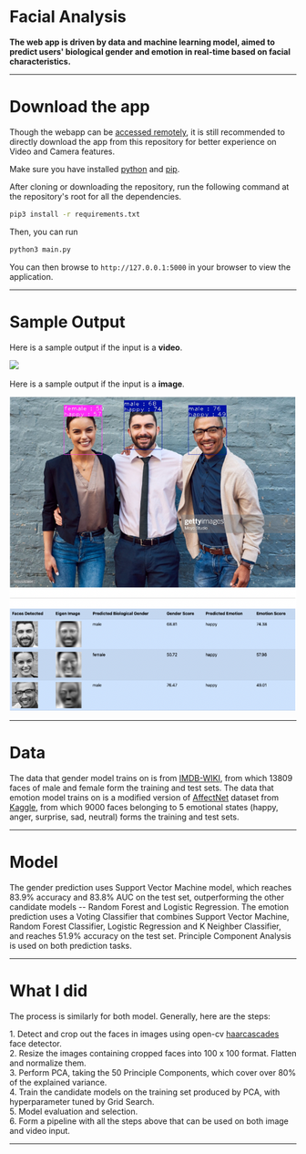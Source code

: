 Facial Analysis
===============

**The web app is driven by data and machine learning model, aimed to predict users' biological gender and emotion in real-time based on facial characteristics.**





* * *

  
  

Download the app
====

Though the webapp can be [accessed remotely](https://facial-analysis-webapp.herokuapp.com/), it is still recommended to directly download the app from this repository for better experience on Video and Camera features.

Make sure you have installed [python](https://www.python.org/downloads/) and [pip](https://pypi.org/project/pip/).

After cloning or downloading the repository, run the following command at the repository's root for all the dependencies.

```bash
pip3 install -r requirements.txt
```

Then, you can run

```bash
python3 main.py
```

You can then browse to `http://127.0.0.1:5000` in your browser to view the application.



* * *

  
  

Sample Output
====

Here is a sample output if the input is a **video**.
<br>
  
  
  ![](/static/images/home.gif)
  
  
Here is a sample output if the input is a **image**.

  <img src="/static/prediction/sample_pred.png" alt="drawing" width="600"/>

* * *

  
  

Data
====

The data that gender model trains on is from [IMDB-WIKI](https://data.vision.ee.ethz.ch/cvl/rrothe/imdb-wiki/), from which 13809 faces of male and female form the training and test sets. The data that emotion model trains on is a modified version of [AffectNet](http://mohammadmahoor.com/affectnet/) dataset from [Kaggle](https://www.kaggle.com/datasets/tom99763/affectnethq?select=anger), from which 9000 faces belonging to 5 emotional states (happy, anger, surprise, sad, neutral) forms the training and test sets.

  
  
  
  

* * *

  
  

Model
====

The gender prediction uses Support Vector Machine model, which reaches 83.9% accuracy and 83.8% AUC on the test set, outperforming the other candidate models -- Random Forest and Logistic Regression. The emotion prediction uses a Voting Classifier that combines Support Vector Machine, Random Forest Classifier, Logistic Regression and K Neighber Classifier, and reaches 51.9% accuracy on the test set. Principle Component Analysis is used on both prediction tasks.

  
  
  

* * *

  
  

What I did
===


  

The process is similarly for both model. Generally, here are the steps:  
  
1\. Detect and crop out the faces in images using open-cv [haarcascades](https://github.com/opencv/opencv/tree/master/data/haarcascades) face detector.  
2\. Resize the images containing cropped faces into 100 x 100 format. Flatten and normalize them.  
3\. Perform PCA, taking the 50 Principle Components, which cover over 80% of the explained variance.  
4\. Train the candidate models on the training set produced by PCA, with hyperparameter tuned by Grid Search.  
5\. Model evaluation and selection.  
6\. Form a pipeline with all the steps above that can be used on both image and video input.  

  
  

  
  

* * *
